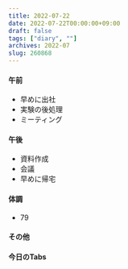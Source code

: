 ```yaml
---
title: 2022-07-22
date: 2022-07-22T00:00:00+09:00
draft: false
tags: ["diary", ""]
archives: 2022-07
slug: 260868
---
```

#### 午前
- 早めに出社
- 実験の後処理
- ミーティング
#### 午後
- 資料作成
- 会議
- 早めに帰宅
#### 体調
- 79
#### その他
#### 今日のTabs